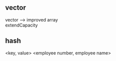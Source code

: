 ## vector
vector --> improved array  
extendCapacity

## hash
<key, value>
<employee number, employee name>